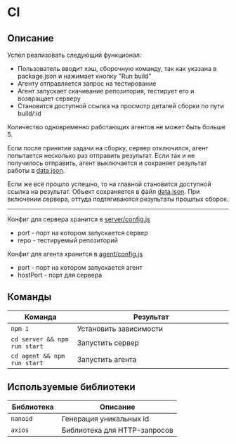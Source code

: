 # CI

## Описание

Успел реализовать следующий функционал:

* Пользователь вводит хэш, сборочную команду, так как указана в package.json и нажимает кнопку "Run build"
* Агенту отправляется запрос на тестирование
* Агент запускает скачивание репозитория, тестирует его и возвращает серверу
* Становится доступной ссылка на просмотр деталей сборки по пути build/:id

Количество одновременно работающих агентов не может быть больше 5.

Если после принятия задачи на сборку, сервер отключился, агент попытается несколько раз отправить результат. Если так и не получилось отправить, агент выключается и сохраняет результат работы в [data.json](https://github.com/webistomin/shri-homeworks/blob/master/09-CI/agent/data.json).

Если же всё прошло успешно, то на главной становится доступной ссылка на результат. Объект сохраняется в файл [data.json](https://github.com/webistomin/shri-homeworks/blob/master/09-CI/server/data.json). При включении сервера, оттуда подтягиваются результаты прошлых сборок.

---

Конфиг для сервера хранится в [server/config.js](https://github.com/webistomin/shri-homeworks/blob/master/09-CI/server/config.js)

* port - порт на котором запускается сервер
* repo - тестируемый репозиторий

Конфиг для агента хранится в [agent/config.js](https://github.com/webistomin/shri-homeworks/blob/master/09-CI/agent/config.js)

* port - порт на котором запускается агент
* hostPort - порт для сервера

## Команды

<table>
  <thead>
    <tr>
      <th>Команда</th>
      <th>Результат</th>
    </tr>
  </thead>
  <tbody>
    <tr>
      <td width="30%"><code>npm i</code></td>
      <td>Установить зависимости</td>
    </tr>
    <tr>
      <td><code>cd server && npm run start</code></td>
      <td>Запустить сервер</td>
    </tr>
    <tr>
      <td><code>cd agent && npm run start</code></td>
      <td>Запустить агента</td>
    </tr>
  </tbody>
</table>

## Используемые библиотеки

<table>
  <thead>
    <tr>
      <th>Библиотека</th>
      <th>Описание</th>
    </tr>
  </thead>
  <tbody>
    <tr>
      <td width="30%"><code>nanoid</code></td>
      <td>Генерация уникальных id</td>
    </tr>
    <tr>
      <td><code>axios</code></td>
      <td>Библиотека для HTTP-запросов</td>
    </tr>
  </tbody>
</table>




